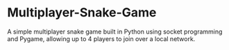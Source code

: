 # Multiplayer-Snake-Game
A simple multiplayer snake game built in Python using socket programming and Pygame, allowing up to 4 players to join over a local network.
